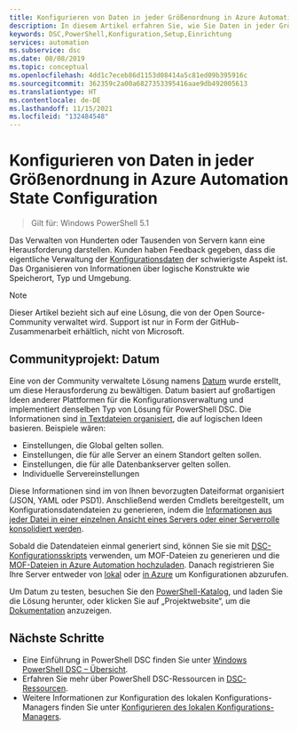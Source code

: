 ```yaml
---
title: Konfigurieren von Daten in jeder Größenordnung in Azure Automation State Configuration
description: In diesem Artikel erfahren Sie, wie Sie Daten in jeder Größenordnung für Azure Automation State Configuration konfigurieren.
keywords: DSC,PowerShell,Konfiguration,Setup,Einrichtung
services: automation
ms.subservice: dsc
ms.date: 08/08/2019
ms.topic: conceptual
ms.openlocfilehash: 4dd1c7eceb86d1153d08414a5c81ed09b395916c
ms.sourcegitcommit: 362359c2a00a6827353395416aae9db492005613
ms.translationtype: HT
ms.contentlocale: de-DE
ms.lasthandoff: 11/15/2021
ms.locfileid: "132484548"
---
```

# <a name="configure-data-at-scale-for-azure-automation-state-configuration"></a>Konfigurieren von Daten in jeder Größenordnung in Azure Automation State Configuration

> Gilt für: Windows PowerShell 5.1

Das Verwalten von Hunderten oder Tausenden von Servern kann eine Herausforderung darstellen.
Kunden haben Feedback gegeben, dass die eigentliche Verwaltung der [Konfigurationsdaten](/powershell/scripting/dsc/configurations/configdata) der schwierigste Aspekt ist.
Das Organisieren von Informationen über logische Konstrukte wie Speicherort, Typ und Umgebung.

> [!NOTE]
> Dieser Artikel bezieht sich auf eine Lösung, die von der Open Source-Community verwaltet wird.
> Support ist nur in Form der GitHub-Zusammenarbeit erhältlich, nicht von Microsoft.

## <a name="community-project-datum"></a>Communityprojekt: Datum

Eine von der Community verwaltete Lösung namens [Datum](https://github.com/gaelcolas/Datum) wurde erstellt, um diese Herausforderung zu bewältigen.
Datum basiert auf großartigen Ideen anderer Plattformen für die Konfigurationsverwaltung und implementiert denselben Typ von Lösung für PowerShell DSC.
Die Informationen sind [in Textdateien organisiert](https://github.com/gaelcolas/Datum#3-intended-usage), die auf logischen Ideen basieren.
Beispiele wären:

- Einstellungen, die Global gelten sollen.
- Einstellungen, die für alle Server an einem Standort gelten sollen.
- Einstellungen, die für alle Datenbankserver gelten sollen.
- Individuelle Servereinstellungen

Diese Informationen sind im von Ihnen bevorzugten Dateiformat organisiert (JSON, YAML oder PSD1).
Anschließend werden Cmdlets bereitgestellt, um Konfigurationsdatendateien zu generieren, indem die [Informationen aus jeder Datei in einer einzelnen Ansicht eines Servers oder einer Serverrolle konsolidiert werden](https://github.com/gaelcolas/Datum#datum-tree).

Sobald die Datendateien einmal generiert sind, können Sie sie mit [DSC-Konfigurationsskripts](/powershell/scripting/dsc/configurations/write-compile-apply-configuration) verwenden, um MOF-Dateien zu generieren und die [MOF-Dateien in Azure Automation hochzuladen](./tutorial-configure-servers-desired-state.md#create-and-upload-a-configuration-to-azure-automation).
Danach registrieren Sie Ihre Server entweder von [lokal](./automation-dsc-onboarding.md#enable-physicalvirtual-linux-machines) oder [in Azure](./automation-dsc-onboarding.md#enable-azure-vms) um Konfigurationen abzurufen.

Um Datum zu testen, besuchen Sie den [PowerShell-Katalog](https://www.powershellgallery.com/packages/datum/), und laden Sie die Lösung herunter, oder klicken Sie auf „Projektwebsite“, um die [Dokumentation](https://github.com/gaelcolas/Datum#2-getting-started--concepts) anzuzeigen.

## <a name="next-steps"></a>Nächste Schritte

- Eine Einführung in PowerShell DSC finden Sie unter [Windows PowerShell DSC – Übersicht](/powershell/scripting/dsc/overview/overview).
- Erfahren Sie mehr über PowerShell DSC-Ressourcen in [DSC-Ressourcen](/powershell/scripting/dsc/resources/resources).
- Weitere Informationen zur Konfiguration des lokalen Konfigurations-Managers finden Sie unter [Konfigurieren des lokalen Konfigurations-Managers](/powershell/scripting/dsc/managing-nodes/metaconfig).
